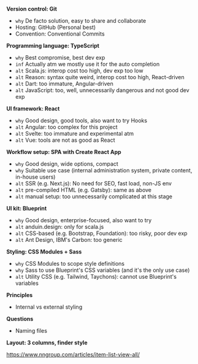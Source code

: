 **Version control: Git**

- `why` De facto solution, easy to share and collaborate
- Hosting: GitHub (Personal best)
- Convention: Conventional Commits

**Programming language: TypeScript**

- `why` Best compromise, best dev exp
- `inf` Actually atm we mostly use it for the auto completion
- `alt` Scala.js: interop cost too high, dev exp too low
- `alt` Reason: syntax quite weird, interop cost too high, React-driven
- `alt` Dart: too immature, Angular-driven
- `alt` JavaScript: too, well, unnecessarily dangerous and not good dev exp

**UI framework: React**

- `why` Good design, good tools, also want to try Hooks
- `alt` Angular: too complex for this project
- `alt` Svelte: too immature and experimental atm
- `alt` Vue: tools are not as good as React

**Workflow setup: SPA with Create React App**

- `why` Good design, wide options, compact
- `why` Suitable use case (internal administration system, private content, in-house users)
- `alt` SSR (e.g. Next.js): No need for SEO, fast load, non-JS env
- `alt` pre-compiled HTML (e.g. Gatsby): same as above
- `alt` manual setup: too unnecessarily complicated at this stage

**UI kit: Blueprint**

- `why` Good design, enterprise-focused, also want to try
- `alt` anduin.design: only for scala.js
- `alt` CSS-based (e.g. Bootstrap, Foundation): too risky, poor dev exp
- `alt` Ant Design, IBM's Carbon: too generic

**Styling: CSS Modules + Sass**

- `why` CSS Modules to scope style definitions
- `why` Sass to use Blueprint's CSS variables (and it's the only use case)
- `alt` Utility CSS (e.g. Tailwind, Taychons): cannot use Blueprint's variables

**Principles**

- Internal vs external styling

**Questions**

- Naming files

**Layout: 3 columns, finder style**

https://www.nngroup.com/articles/item-list-view-all/